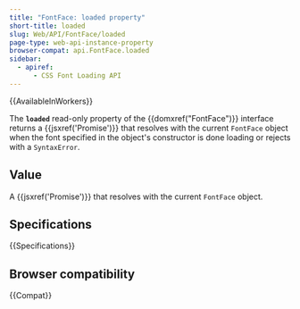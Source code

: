 ```yaml
---
title: "FontFace: loaded property"
short-title: loaded
slug: Web/API/FontFace/loaded
page-type: web-api-instance-property
browser-compat: api.FontFace.loaded
sidebar:
  - apiref:
      - CSS Font Loading API
---
```


{{AvailableInWorkers}}

The **`loaded`** read-only property of the {{domxref("FontFace")}} interface returns a {{jsxref('Promise')}} that resolves with the current `FontFace` object when the font specified in the object's constructor is done loading or rejects with a `SyntaxError`.

## Value

A {{jsxref('Promise')}} that resolves with the current `FontFace` object.

## Specifications

{{Specifications}}

## Browser compatibility

{{Compat}}

